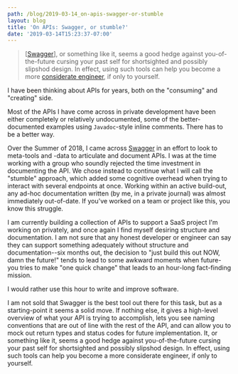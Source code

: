```yaml
---
path: /blog/2019-03-14_on-apis-swagger-or-stumble
layout: blog
title: 'On APIs: Swagger, or stumble?'
date: '2019-03-14T15:23:37-07:00'
---
```

> \[[Swagger](https://swagger.io/)\], or something like it, seems a good hedge against you-of-the-future cursing your past self for shortsighted and possibly slipshod design. In effect, using such tools can help you become a more [considerate engineer](/blog/2019-02-08_on-software-engineering), if only to yourself.

I have been thinking about APIs for years, both on the "consuming" and "creating" side.

Most of the APIs I have come across in private development have been either completely or relatively undocumented, some of the better-documented examples using `Javadoc`-style inline comments.
There has to be a better way.

Over the Summer of 2018, I came across [Swagger](https://swagger.io/) in an effort to look to meta-tools and -data to articulate and document APIs. I was at the time working with a group who soundly rejected the time investment in documenting the API. We chose instead to continue what I will call the "stumble" approach, which added some cognitive overhead when trying to interact with several endpoints at once. Working within an active build-out, any ad-hoc documentation written (by me, in a private journal) was almost immediately out-of-date. If you've worked on a team or project like this, you know this struggle.

I am currently building a collection of APIs to support a SaaS project I'm working on privately, and once again I find myself desiring structure and documentation. I am not sure that any honest developer or engineer can say they can support something adequately without structure and documentation--six months out, the decision to "just build this out NOW, damn the future!" tends to lead to some awkward moments when future-you tries to make "one quick change" that leads to an hour-long fact-finding mission.

I would rather use this hour to write and improve software.

I am not sold that Swagger is the best tool out there for this task, but as a starting-point it seems a solid move. If nothing else, it gives a high-level overview of what your API is trying to accomplish, lets you see naming conventions that are out of line with the rest of the API, and can allow you to mock out return types and status codes for future implementation. It, or something like it, seems a good hedge against you-of-the-future cursing your past self for shortsighted and possibly slipshod design. In effect, using such tools can help you become a more considerate engineer, if only to yourself.
